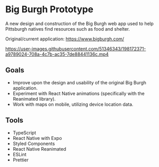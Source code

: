 # Big Burgh Prototype

A new design and construction of the Big Burgh web app used to help Pittsburgh natives find resources such as food and shelter.

Original/current application: <https://www.bigburgh.com/>


https://user-images.githubusercontent.com/51346343/198172371-a9789024-708a-4c7b-ac35-7de88441136c.mp4


## Goals

- Improve upon the design and usability of the original Big Burgh application.
- Experiment with React Native animations (specifically with the Reanimated library).
- Work with maps on mobile, utilizing device location data.

## Tools

- TypeScript
- React Native with Expo
- Styled Components
- React Native Reanimated
- ESLint
- Prettier
